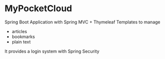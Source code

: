 # MyPocketCloud
Spring Boot Application with Spring MVC + Thymeleaf Templates to manage 
* articles
* bookmarks 
* plain text

It provides a login system with Spring Security
